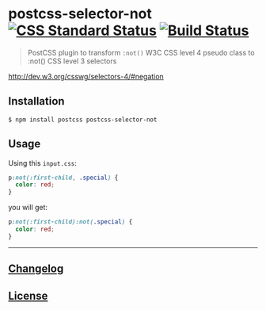 # postcss-selector-not [![CSS Standard Status](https://cssdb.org/badge/not-pseudo-class.svg)](https://cssdb.org/#not-pseudo-class) [![Build Status](https://travis-ci.org/postcss/postcss-selector-not.svg?branch=master)](https://travis-ci.org/postcss/postcss-selector-not)

> PostCSS plugin to transform `:not()` W3C CSS level 4 pseudo class to :not() CSS level 3 selectors

http://dev.w3.org/csswg/selectors-4/#negation

## Installation

```console
$ npm install postcss postcss-selector-not
```

## Usage

Using this `input.css`:

```css
p:not(:first-child, .special) {
  color: red;
}
```

you will get:

```css
p:not(:first-child):not(.special) {
  color: red;
}
```

---

## [Changelog](CHANGELOG.md)

## [License](LICENSE)
